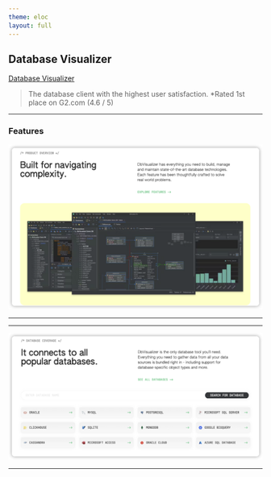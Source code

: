 ```yaml
---
theme: eloc
layout: full
---
```


## Database Visualizer

[Database Visualizer](https://www.dbvis.com/)
> The database client
with the highest user
satisfaction.
*Rated 1st place on G2.com (4.6 / 5)

---

### Features

![](2023-10-11-11-18-16.png)

---

---


![](2023-10-11-11-18-38.png)

---
